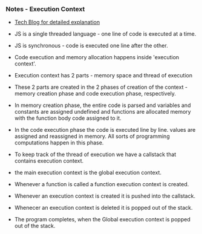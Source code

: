 ### Notes - Execution Context
- [Tech Blog for detailed explanation](https://medium.com/@delladominic.sde/js-101-how-javascript-code-runs-behind-the-scenes-execution-context-11e518c15306)

- JS is a single threaded language - one line of code is executed at a time.
- JS is synchronous - code is executed one line after the other.
- Code execution and memory allocation happens inside 'execution context'.
- Execution context has 2 parts - memory space and thread of execution
- These 2 parts are created in the 2 phases of creation of the context - memory creation phase and code execution phase, respectively.
- In memory creation phase, the entire code is parsed and variables and constants are assigned undefined and functions are allocated memory with the function body code assigned to it.
- In the code execution phase the code is executed line by line. values are assigned and reassigned in memory. All sorts of programming computations happen in this phase.
- To keep track of the thread of execution we have a callstack that contains execution context.
- the main execution context is the global execution context.
- Whenever a function is called a function execution context is created.
- Whenever an execution context is created it is pushed into the callstack.
- Whenecer an execution context is deleted it is popped out of the stack.
- The program completes, when the Global execution context is popped out of the stack.
